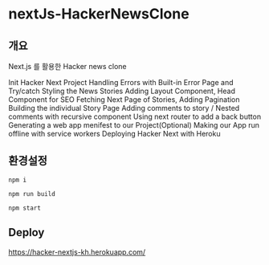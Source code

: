 # nextJs-HackerNewsClone


## 개요
Next.js 를 활용한 Hacker news clone

Init Hacker Next Project
Handling Errors with Built-in Error Page and Try/catch
Styling the News Stories
Adding Layout Component, Head Component for SEO
Fetching Next Page of Stories, Adding Pagination
Building the individual Story Page
Adding comments to story / Nested comments with recursive component
Using next router to add a back button
Generating a web app menifest to our Project(Optional)
Making our App run offline with service workers
Deploying Hacker Next with Heroku


## 환경설정

```shell
npm i

npm run build

npm start
```


## Deploy
https://hacker-nextjs-kh.herokuapp.com/


